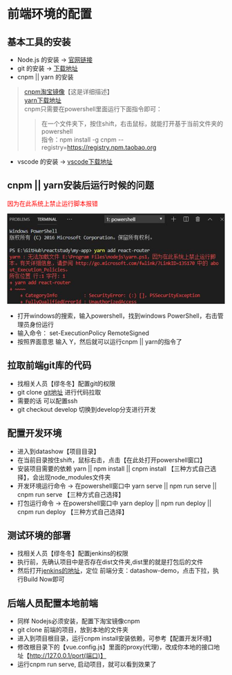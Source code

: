 # 前端环境的配置

## 基本工具的安装
- Node.js 的安装 → [官网链接](https://nodejs.org/zh-cn/download/)
- git 的安装 → [下载地址](https://git-scm.com/downloads)
- cnpm || yarn 的安装
> [cnpm淘宝镜像](https://developer.aliyun.com/mirror/NPM?from=tnpm)【这是详细描述】  
> [yarn下载地址](https://yarn.bootcss.com/docs/install/#windows-stable)  
> cnpm只需要在powershell里面运行下面指令即可：  
>> 在一个文件夹下，按住shift，右击鼠标，就能打开基于当前文件夹的powershell  
>> 指令：npm install -g cnpm --registry=https://registry.npm.taobao.org  
  
- vscode 的安装 → [vscode下载地址](https://code.visualstudio.com/)

## cnpm || yarn安装后运行时候的问题
<font color=red>因为在此系统上禁止运行脚本报错</font>  

![cnpm || yarn错误指令展示](../images/yarn-err.jpg)  
- 打开windows的搜索，输入powershell，找到windows PowerShell，右击管理员身份运行
- 输入命令： set-ExecutionPolicy RemoteSigned
- 按照界面意思 输入 Y，然后就可以运行cnpm || yarn的指令了

## 拉取前端git库的代码
- 找相关人员【缪冬冬】配置git的权限
- git clone [git地址](http://10.168.1.186:8081/lujie/datashow.git) 进行代码拉取
- 需要的话 可以配置ssh
- git checkout develop 切换到develop分支进行开发

## 配置开发环境
- 进入到datashow【项目目录】
- 在当前目录按住shift，鼠标右击，点击【在此处打开powershell窗口】
- 安装项目需要的依赖  yarn || npm install || cnpm install  【三种方式自己选择】，会出现node_modules文件夹
- 开发环境运行命令 → 在powershell窗口中  yarn serve || npm run serve || cnpm run serve   【三种方式自己选择】
- 打包运行命令 → 在powershell窗口中 yarn deploy || npm run deploy || cnpm run deploy 【三种方式自己选择】

## 测试环境的部署
- 找相关人员【缪冬冬】配置jenkins的权限
- 执行前，先确认项目中是否存在dist文件夹,dist里的就是打包后的文件
- 然后打开[jenkins的地址](http://10.168.1.186:8082/)，定位 前端分支：datashow-demo，点击下拉，执行Build Now即可

## 后端人员配置本地前端
- 同样 Nodejs必须安装，配置下淘宝镜像cnpm
- git clone 前端的项目，放到本地的文件夹
- 进入到项目根目录，运行cnpm install安装依赖，可参考【配置开发环境】
- 修改根目录下的【vue.config.js】里面的proxy(代理)，改成你本地的接口地址【http://127.0.0.1/port(端口)】
- 运行cnpm run serve, 启动项目，就可以看到效果了

